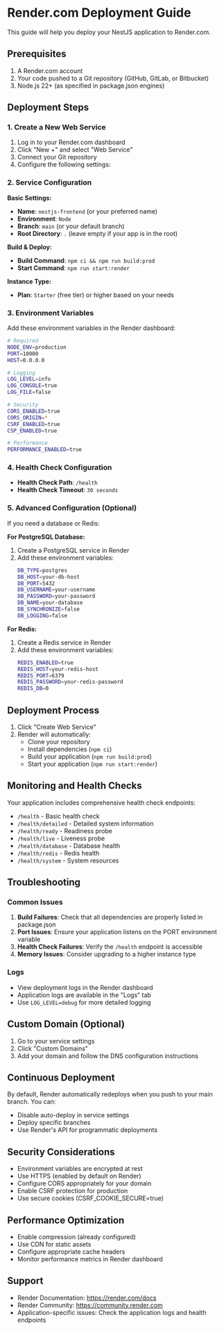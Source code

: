 # Render.com Deployment Guide

This guide will help you deploy your NestJS application to Render.com.

## Prerequisites

1. A Render.com account
2. Your code pushed to a Git repository (GitHub, GitLab, or Bitbucket)
3. Node.js 22+ (as specified in package.json engines)

## Deployment Steps

### 1. Create a New Web Service

1. Log in to your Render.com dashboard
2. Click "New +" and select "Web Service"
3. Connect your Git repository
4. Configure the following settings:

### 2. Service Configuration

**Basic Settings:**
- **Name**: `nestjs-frontend` (or your preferred name)
- **Environment**: `Node`
- **Branch**: `main` (or your default branch)
- **Root Directory**: `.` (leave empty if your app is in the root)

**Build & Deploy:**
- **Build Command**: `npm ci && npm run build:prod`
- **Start Command**: `npm run start:render`

**Instance Type:**
- **Plan**: `Starter` (free tier) or higher based on your needs

### 3. Environment Variables

Add these environment variables in the Render dashboard:

```bash
# Required
NODE_ENV=production
PORT=10000
HOST=0.0.0.0

# Logging
LOG_LEVEL=info
LOG_CONSOLE=true
LOG_FILE=false

# Security
CORS_ENABLED=true
CORS_ORIGIN=*
CSRF_ENABLED=true
CSP_ENABLED=true

# Performance
PERFORMANCE_ENABLED=true
```

### 4. Health Check Configuration

- **Health Check Path**: `/health`
- **Health Check Timeout**: `30 seconds`

### 5. Advanced Configuration (Optional)

If you need a database or Redis:

**For PostgreSQL Database:**
1. Create a PostgreSQL service in Render
2. Add these environment variables:
   ```bash
   DB_TYPE=postgres
   DB_HOST=your-db-host
   DB_PORT=5432
   DB_USERNAME=your-username
   DB_PASSWORD=your-password
   DB_NAME=your-database
   DB_SYNCHRONIZE=false
   DB_LOGGING=false
   ```

**For Redis:**
1. Create a Redis service in Render
2. Add these environment variables:
   ```bash
   REDIS_ENABLED=true
   REDIS_HOST=your-redis-host
   REDIS_PORT=6379
   REDIS_PASSWORD=your-redis-password
   REDIS_DB=0
   ```

## Deployment Process

1. Click "Create Web Service"
2. Render will automatically:
   - Clone your repository
   - Install dependencies (`npm ci`)
   - Build your application (`npm run build:prod`)
   - Start your application (`npm run start:render`)

## Monitoring and Health Checks

Your application includes comprehensive health check endpoints:

- `/health` - Basic health check
- `/health/detailed` - Detailed system information
- `/health/ready` - Readiness probe
- `/health/live` - Liveness probe
- `/health/database` - Database health
- `/health/redis` - Redis health
- `/health/system` - System resources

## Troubleshooting

### Common Issues

1. **Build Failures**: Check that all dependencies are properly listed in package.json
2. **Port Issues**: Ensure your application listens on the PORT environment variable
3. **Health Check Failures**: Verify the `/health` endpoint is accessible
4. **Memory Issues**: Consider upgrading to a higher instance type

### Logs

- View deployment logs in the Render dashboard
- Application logs are available in the "Logs" tab
- Use `LOG_LEVEL=debug` for more detailed logging

## Custom Domain (Optional)

1. Go to your service settings
2. Click "Custom Domains"
3. Add your domain and follow the DNS configuration instructions

## Continuous Deployment

By default, Render automatically redeploys when you push to your main branch. You can:
- Disable auto-deploy in service settings
- Deploy specific branches
- Use Render's API for programmatic deployments

## Security Considerations

- Environment variables are encrypted at rest
- Use HTTPS (enabled by default on Render)
- Configure CORS appropriately for your domain
- Enable CSRF protection for production
- Use secure cookies (CSRF_COOKIE_SECURE=true)

## Performance Optimization

- Enable compression (already configured)
- Use CDN for static assets
- Configure appropriate cache headers
- Monitor performance metrics in Render dashboard

## Support

- Render Documentation: https://render.com/docs
- Render Community: https://community.render.com
- Application-specific issues: Check the application logs and health endpoints
